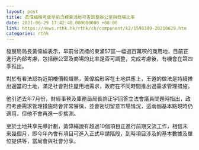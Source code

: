 ```yaml
---
layout: post
title: 黃偉綸稱考慮早前流標東涌地可否調整辦公室與商場比率
date: 2021-06-29 17:42:40.000000000 +08:00
link: https://news.rthk.hk/rthk/ch/component/k2/1598309-20210629.htm
categories: rthk
---
```


發展局局長黃偉綸表示，早前曾流標的東涌57區一幅過百萬呎的商用地，目前正進行內部考慮，包括辦公室及商場的比率是否可調整，完成考慮後，有機會在第四季推出。

對於有看法認為近期樓價較熾熱，黃偉綸形容在土地供應上，王道的做法是持續推出適當的土地，滿足社會對住屋用地需求，政府在不同時間推出過需求管理措施。

他引述去年7月份，財經事務及庫務局局長許正宇回答立法會議員問題時指出，政府考慮需求管理措施時會非常審慎，並會密切留意市場情況，這兩個基本點現時仍適用，但他不會再進一步揣測。

至於土地共享先導計劃，黃偉綸說有超過10個項目正進行前期交流工作，相信未來幾個月，即今年內會有項目可進入正式申請階段，到時項目涉及的基本數據及單位提供等，當局會與社會分享。
